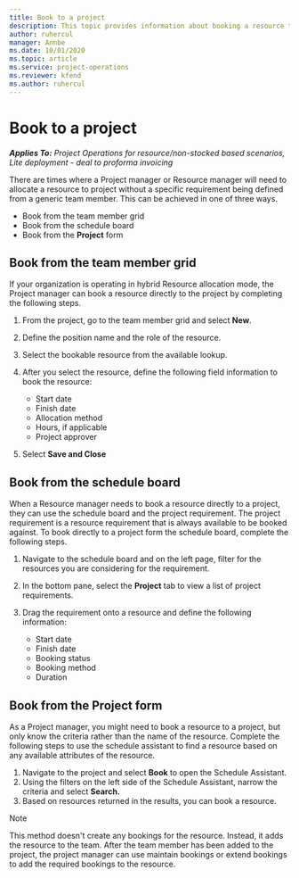 ```yaml
---
title: Book to a project
description: This topic provides information about booking a resource to a project.
author: ruhercul
manager: Annbe
ms.date: 10/01/2020
ms.topic: article
ms.service: project-operations
ms.reviewer: kfend 
ms.author: ruhercul
---
```


# Book to a project

_**Applies To:** Project Operations for resource/non-stocked based scenarios, Lite deployment - deal to proforma invoicing_

There are times where a Project manager or Resource manager will need to allocate a resource to project without a specific requirement being defined from a generic team member. This can be achieved in one of three ways.

- Book from the team member grid
- Book from the schedule board
- Book from the **Project** form

## Book from the team member grid

If your organization is operating in hybrid Resource allocation mode, the Project manager can book a resource directly to the project by completing the following steps.

1. From the project, go to the team member grid and select **New**.
2. Define the position name and the role of the resource.
3. Select the bookable resource from the available lookup.
4. After you select the resource, define the following field information to book the resource:

    - Start date
    - Finish date
    - Allocation method
    - Hours, if applicable
    - Project approver

6. Select **Save and Close**

## Book from the schedule board

When a Resource manager needs to book a resource directly to a project, they can use the schedule board and the project requirement. The project requirement is a resource requirement that is always available to be booked against. To book directly to a project form the schedule board, complete the following steps.

1. Navigate to the schedule board and on the left page, filter for the resources you are considering for the requirement.
2. In the bottom pane, select the **Project** tab to view a list of project requirements.
3. Drag the requirement onto a resource and define the following information:

    - Start date
    - Finish date
    - Booking status
    - Booking method
    - Duration

## Book from the Project form

As a Project manager, you might need to book a resource to a project, but only know the criteria rather than the name of the resource. Complete the following steps to use the schedule assistant to find a resource based on any available attributes of the resource. 

1. Navigate to the project and select **Book** to open the Schedule Assistant.
2. Using the filters on the left side of the Schedule Assistant, narrow the criteria and select **Search.**
3. Based on resources returned in the results, you can book a resource.

> [!NOTE]
> This method doesn't create any bookings for the resource. Instead, it adds the resource to the team. After the team member has been added to the
project, the project manager can use maintain bookings or extend bookings to add the required bookings to the resource.
